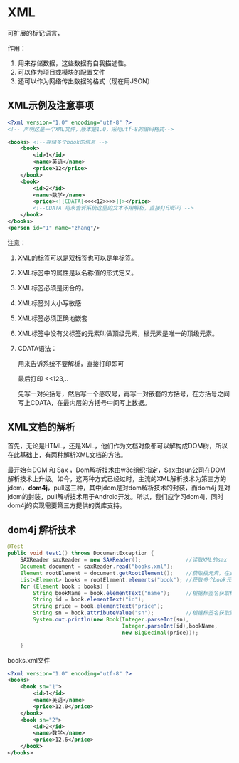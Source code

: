# XML

可扩展的标记语言，

作用：

1. 用来存储数据，这些数据有自我描述性。
2. 可以作为项目或模块的配置文件
3. 还可以作为网络传出数据的格式（现在用JSON）

## XML示例及注意事项

```xml
<?xml version="1.0" encoding="utf-8" ?>
<!-- 声明这是一个XML文件，版本是1.0，采用utf-8的编码格式-->

<books> <!--存储多个book的信息 -->
    <book>
        <id>1</id>
        <name>英语</name>
        <price>12</price>
    </book>
    <book>
        <id>2</id>
        <name>数学</name>
        <price><![CDATA[<<<<12>>>>]]></price>
        <!--CDATA 用来告诉系统这里的文本不用解析，直接打印即可 -->
    </book>
</books>
<person id="1" name="zhang"/>

```

注意：

1. XML的标签可以是双标签也可以是单标签。

2. XML标签中的属性是以名称值的形式定义。

3. XML标签必须是闭合的。

4. XML标签对大小写敏感

5. XML标签必须正确地嵌套

6. XML标签中没有父标签的元素叫做顶级元素，根元素是唯一的顶级元素。

7. CDATA语法： <![CDATA[<<123,..]]>

   用来告诉系统不要解析，直接打印即可

   最后打印 <<123,..

   先写一对尖括号，然后写一个感叹号，再写一对嵌套的方括号，在方括号之间写上CDATA，在最内层的方括号中间写上数据。

## XML文档的解析

首先，无论是HTML，还是XML，他们作为文档对象都可以解构成DOM树，所以在此基础上，有两种解析XML文档的方法。

最开始有DOM 和 Sax ，Dom解析技术由w3c组织指定，Sax由sun公司在DOM解析技术上升级。如今，这两种方式已经过时，主流的XML解析技术为第三方的 jdom，**dom4j**，pull这三种，其中jdom是对dom解析技术的封装，而dom4j 是对jdom的封装，pull解析技术用于Android开发。所以，我们应学习dom4j，同时dom4j的实现需要第三方提供的类库支持。

## dom4j 解析技术

```java
@Test
public void test1() throws DocumentException {
    SAXReader saxReader = new SAXReader();				//读取XML的sax
    Document document = saxReader.read("books.xml");
    Element rootElement = document.getRootElement();	//获取根元素，在此处就是books标签
    List<Element> books = rootElement.elements("book");	//获取多个book元素，将其存储到list中
    for (Element book : books) {
        String bookName = book.elementText("name");		//根据标签名获取标签内容
        String id = book.elementText("id");
        String price = book.elementText("price");
        String sn = book.attributeValue("sn");			//根据标签名获取属性名
        System.out.println(new Book(Integer.parseInt(sn),
                                    Integer.parseInt(id),bookName,
                                    new BigDecimal(price)));

    }

```

books.xml文件

```xml
<?xml version="1.0" encoding="utf-8" ?>
<books>
    <book sn="1">
        <id>1</id>
        <name>英语</name>
        <price>12.0</price>
    </book>
    <book sn="2">
        <id>2</id>
        <name>数学</name>
        <price>12.6</price>
    </book>
</books>
```

